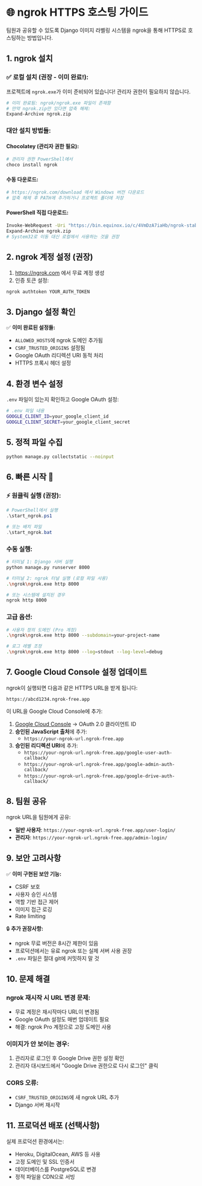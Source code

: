 # 🌐 ngrok HTTPS 호스팅 가이드

팀원과 공유할 수 있도록 Django 이미지 라벨링 시스템을 ngrok을 통해 HTTPS로 호스팅하는 방법입니다.

## 1. ngrok 설치

### ✅ 로컬 설치 (권장 - 이미 완료!):
프로젝트에 `ngrok.exe`가 이미 준비되어 있습니다! 관리자 권한이 필요하지 않습니다.

```bash
# 이미 완료됨: ngrok/ngrok.exe 파일이 존재함
# 만약 ngrok.zip만 있다면 압축 해제:
Expand-Archive ngrok.zip
```

### 대안 설치 방법들:

#### Chocolatey (관리자 권한 필요):
```bash
# 관리자 권한 PowerShell에서
choco install ngrok
```

#### 수동 다운로드:
```bash
# https://ngrok.com/download 에서 Windows 버전 다운로드
# 압축 해제 후 PATH에 추가하거나 프로젝트 폴더에 저장
```

#### PowerShell 직접 다운로드:
```bash
Invoke-WebRequest -Uri "https://bin.equinox.io/c/4VmDzA7iaHb/ngrok-stable-windows-amd64.zip" -OutFile "ngrok.zip"
Expand-Archive ngrok.zip
# System32로 이동 대신 로컬에서 사용하는 것을 권장
```

## 2. ngrok 계정 설정 (권장)

1. https://ngrok.com 에서 무료 계정 생성
2. 인증 토큰 설정:
```bash
ngrok authtoken YOUR_AUTH_TOKEN
```

## 3. Django 설정 확인

✅ **이미 완료된 설정들:**
- `ALLOWED_HOSTS`에 ngrok 도메인 추가됨
- `CSRF_TRUSTED_ORIGINS` 설정됨
- Google OAuth 리디렉션 URI 동적 처리
- HTTPS 프록시 헤더 설정

## 4. 환경 변수 설정

`.env` 파일이 있는지 확인하고 Google OAuth 설정:

```bash
# .env 파일 내용
GOOGLE_CLIENT_ID=your_google_client_id
GOOGLE_CLIENT_SECRET=your_google_client_secret
```

## 5. 정적 파일 수집

```bash
python manage.py collectstatic --noinput
```

## 6. 빠른 시작 🚀

### ⚡ 원클릭 실행 (권장):
```powershell
# PowerShell에서 실행
.\start_ngrok.ps1

# 또는 배치 파일
.\start_ngrok.bat
```

### 수동 실행:
```bash
# 터미널 1: Django 서버 실행
python manage.py runserver 8000

# 터미널 2: ngrok 터널 실행 (로컬 파일 사용)
.\ngrok\ngrok.exe http 8000

# 또는 시스템에 설치된 경우
ngrok http 8000
```

### 고급 옵션:
```bash
# 사용자 정의 도메인 (Pro 계정)
.\ngrok\ngrok.exe http 8000 --subdomain=your-project-name

# 로그 레벨 조정
.\ngrok\ngrok.exe http 8000 --log=stdout --log-level=debug
```

## 7. Google Cloud Console 설정 업데이트

ngrok이 실행되면 다음과 같은 HTTPS URL을 받게 됩니다:
```
https://abcd1234.ngrok-free.app
```

이 URL을 Google Cloud Console에 추가:

1. [Google Cloud Console](https://console.cloud.google.com) → OAuth 2.0 클라이언트 ID
2. **승인된 JavaScript 출처**에 추가:
   - `https://your-ngrok-url.ngrok-free.app`
3. **승인된 리디렉션 URI**에 추가:
   - `https://your-ngrok-url.ngrok-free.app/google-user-auth-callback/`
   - `https://your-ngrok-url.ngrok-free.app/google-admin-auth-callback/`
   - `https://your-ngrok-url.ngrok-free.app/google-drive-auth-callback/`

## 8. 팀원 공유

ngrok URL을 팀원에게 공유:
- **일반 사용자**: `https://your-ngrok-url.ngrok-free.app/user-login/`
- **관리자**: `https://your-ngrok-url.ngrok-free.app/admin-login/`

## 9. 보안 고려사항

✅ **이미 구현된 보안 기능:**
- CSRF 보호
- 사용자 승인 시스템
- 역할 기반 접근 제어
- 이미지 접근 로깅
- Rate limiting

🔒 **추가 권장사항:**
- ngrok 무료 버전은 8시간 제한이 있음
- 프로덕션에서는 유료 ngrok 또는 실제 서버 사용 권장
- `.env` 파일은 절대 git에 커밋하지 말 것

## 10. 문제 해결

### ngrok 재시작 시 URL 변경 문제:
- 무료 계정은 재시작마다 URL이 변경됨
- Google OAuth 설정도 매번 업데이트 필요
- 해결: ngrok Pro 계정으로 고정 도메인 사용

### 이미지가 안 보이는 경우:
1. 관리자로 로그인 후 Google Drive 권한 설정 확인
2. 관리자 대시보드에서 "Google Drive 권한으로 다시 로그인" 클릭

### CORS 오류:
- `CSRF_TRUSTED_ORIGINS`에 새 ngrok URL 추가
- Django 서버 재시작

## 11. 프로덕션 배포 (선택사항)

실제 프로덕션 환경에서는:
- Heroku, DigitalOcean, AWS 등 사용
- 고정 도메인 및 SSL 인증서
- 데이터베이스를 PostgreSQL로 변경
- 정적 파일을 CDN으로 서빙 